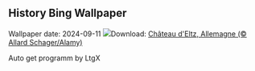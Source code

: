 ## History Bing Wallpaper
Wallpaper date: 2024-09-11
![](https://www.bing.com/th?id=OHR.EltzCastle_FR-FR9929668826_UHD.jpg&w=1000)Download: [Château d'Eltz, Allemagne (© Allard Schager/Alamy)](https://www.bing.com/th?id=OHR.EltzCastle_FR-FR9929668826_UHD.jpg)

Auto get programm by LtgX
